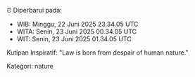 ⏰ Diperbarui pada:
- WIB: Minggu, 22 Juni 2025 23.34.05 UTC
- WITA: Senin, 23 Juni 2025 00.34.05 UTC
- WIT: Senin, 23 Juni 2025 01.34.05 UTC

Kutipan Inspiratif:
"Law is born from despair of human nature."


Kategori: nature

